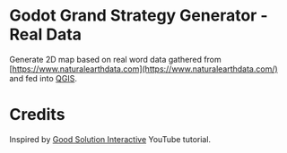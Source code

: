 # Godot Grand Strategy Generator - Real Data
Generate 2D map based on real word data gathered from [https://www.naturalearthdata.com](https://www.naturalearthdata.com/) and fed into [QGIS](https://qgis.org/).

# Credits 
Inspired by [Good Solution Interactive](https://www.youtube.com/watch?v=v5VNbg5Iczo) YouTube tutorial.
